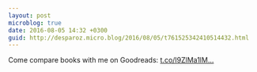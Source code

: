 ```yaml
---
layout: post
microblog: true
date: 2016-08-05 14:32 +0300
guid: http://desparoz.micro.blog/2016/08/05/t761525342410514432.html
---
```

Come compare books with me on Goodreads: [t.co/I9ZlMa1lM...](https://t.co/I9ZlMa1lMR)
